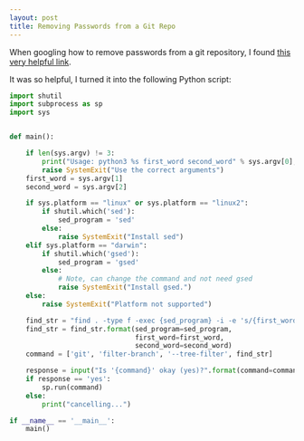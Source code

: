 ```yaml
---
layout: post
title: Removing Passwords from a Git Repo
---
```


When googling how to remove passwords from a git repository, 
I found [this very helpful link](http://www.davidverhasselt.com/git-how-to-remove-your-password-from-a-repository/).

It was so helpful, I turned it into the following Python script:

```python
import shutil
import subprocess as sp
import sys


def main():

    if len(sys.argv) != 3:
        print("Usage: python3 %s first_word second_word" % sys.argv[0], file=sys.stderr)
        raise SystemExit("Use the correct arguments")
    first_word = sys.argv[1]
    second_word = sys.argv[2]

    if sys.platform == "linux" or sys.platform == "linux2":
        if shutil.which('sed'):
            sed_program = 'sed'
        else:
            raise SystemExit("Install sed")
    elif sys.platform == "darwin":
        if shutil.which('gsed'):
            sed_program = 'gsed'
        else:
            # Note, can change the command and not need gsed
            raise SystemExit("Install gsed.")
    else:
        raise SystemExit("Platform not supported")

    find_str = "find . -type f -exec {sed_program} -i -e 's/{first_word}/{second_word}/g' {{}} \;"
    find_str = find_str.format(sed_program=sed_program,
                               first_word=first_word,
                               second_word=second_word)
    command = ['git', 'filter-branch', '--tree-filter', find_str]

    response = input("Is '{command}' okay (yes)?".format(command=command))
    if response == 'yes':
        sp.run(command)
    else:
        print("cancelling...")

if __name__ == '__main__':
    main()
```